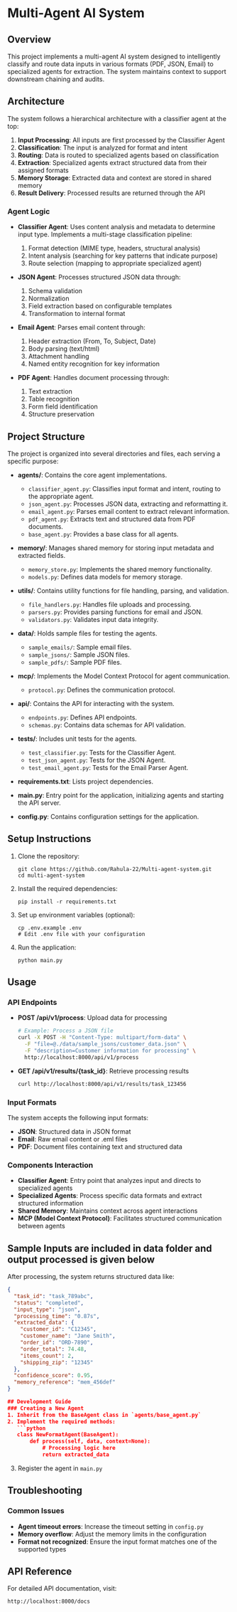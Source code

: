 # Multi-Agent AI System

## Overview
This project implements a multi-agent AI system designed to intelligently classify and route data inputs in various formats (PDF, JSON, Email) to specialized agents for extraction. The system maintains context to support downstream chaining and audits.

## Architecture
The system follows a hierarchical architecture with a classifier agent at the top:

1. **Input Processing**: All inputs are first processed by the Classifier Agent
2. **Classification**: The input is analyzed for format and intent
3. **Routing**: Data is routed to specialized agents based on classification
4. **Extraction**: Specialized agents extract structured data from their assigned formats
5. **Memory Storage**: Extracted data and context are stored in shared memory
6. **Result Delivery**: Processed results are returned through the API

### Agent Logic
- **Classifier Agent**: Uses content analysis and metadata to determine input type. Implements a multi-stage classification pipeline:
  1. Format detection (MIME type, headers, structural analysis)
  2. Intent analysis (searching for key patterns that indicate purpose)
  3. Route selection (mapping to appropriate specialized agent)

- **JSON Agent**: Processes structured JSON data through:
  1. Schema validation
  2. Normalization
  3. Field extraction based on configurable templates
  4. Transformation to internal format

- **Email Agent**: Parses email content through:
  1. Header extraction (From, To, Subject, Date)
  2. Body parsing (text/html)
  3. Attachment handling
  4. Named entity recognition for key information

- **PDF Agent**: Handles document processing through:
  1. Text extraction
  2. Table recognition
  3. Form field identification
  4. Structure preservation

## Project Structure
The project is organized into several directories and files, each serving a specific purpose:

- **agents/**: Contains the core agent implementations.
  - `classifier_agent.py`: Classifies input format and intent, routing to the appropriate agent.
  - `json_agent.py`: Processes JSON data, extracting and reformatting it.
  - `email_agent.py`: Parses email content to extract relevant information.
  - `pdf_agent.py`: Extracts text and structured data from PDF documents.
  - `base_agent.py`: Provides a base class for all agents.

- **memory/**: Manages shared memory for storing input metadata and extracted fields.
  - `memory_store.py`: Implements the shared memory functionality.
  - `models.py`: Defines data models for memory storage.

- **utils/**: Contains utility functions for file handling, parsing, and validation.
  - `file_handlers.py`: Handles file uploads and processing.
  - `parsers.py`: Provides parsing functions for email and JSON.
  - `validators.py`: Validates input data integrity.

- **data/**: Holds sample files for testing the agents.
  - `sample_emails/`: Sample email files.
  - `sample_jsons/`: Sample JSON files.
  - `sample_pdfs/`: Sample PDF files.

- **mcp/**: Implements the Model Context Protocol for agent communication.
  - `protocol.py`: Defines the communication protocol.

- **api/**: Contains the API for interacting with the system.
  - `endpoints.py`: Defines API endpoints.
  - `schemas.py`: Contains data schemas for API validation.

- **tests/**: Includes unit tests for the agents.
  - `test_classifier.py`: Tests for the Classifier Agent.
  - `test_json_agent.py`: Tests for the JSON Agent.
  - `test_email_agent.py`: Tests for the Email Parser Agent.

- **requirements.txt**: Lists project dependencies.

- **main.py**: Entry point for the application, initializing agents and starting the API server.

- **config.py**: Contains configuration settings for the application.

## Setup Instructions
1. Clone the repository:
   ```
   git clone https://github.com/Rahula-22/Multi-agent-system.git
   cd multi-agent-system
   ```

2. Install the required dependencies:
   ```
   pip install -r requirements.txt
   ```

3. Set up environment variables (optional):
   ```
   cp .env.example .env
   # Edit .env file with your configuration
   ```

4. Run the application:
   ```
   python main.py
   ```

## Usage
### API Endpoints
- **POST /api/v1/process**: Upload data for processing
  ```bash
  # Example: Process a JSON file
  curl -X POST -H "Content-Type: multipart/form-data" \
    -F "file=@./data/sample_jsons/customer_data.json" \
    -F "description=Customer information for processing" \
    http://localhost:8000/api/v1/process
  ```

- **GET /api/v1/results/{task_id}**: Retrieve processing results
  ```bash
  curl http://localhost:8000/api/v1/results/task_123456
  ```

### Input Formats
The system accepts the following input formats:
- **JSON**: Structured data in JSON format
- **Email**: Raw email content or .eml files
- **PDF**: Document files containing text and structured data

### Components Interaction
- **Classifier Agent**: Entry point that analyzes input and directs to specialized agents
- **Specialized Agents**: Process specific data formats and extract structured information
- **Shared Memory**: Maintains context across agent interactions
- **MCP (Model Context Protocol)**: Facilitates structured communication between agents

## Sample Inputs are included in data folder and output processed is given below
After processing, the system returns structured data like:

```json
{
  "task_id": "task_789abc",
  "status": "completed",
  "input_type": "json",
  "processing_time": "0.87s",
  "extracted_data": {
    "customer_id": "C12345",
    "customer_name": "Jane Smith",
    "order_id": "ORD-7890",
    "order_total": 74.48,
    "items_count": 2,
    "shipping_zip": "12345"
  },
  "confidence_score": 0.95,
  "memory_reference": "mem_456def"
}

## Development Guide
### Creating a New Agent
1. Inherit from the BaseAgent class in `agents/base_agent.py`
2. Implement the required methods:
   ```python
   class NewFormatAgent(BaseAgent):
       def process(self, data, context=None):
           # Processing logic here
           return extracted_data
   ```
3. Register the agent in `main.py`


## Troubleshooting
### Common Issues
- **Agent timeout errors**: Increase the timeout setting in `config.py`
- **Memory overflow**: Adjust the memory limits in the configuration
- **Format not recognized**: Ensure the input format matches one of the supported types


## API Reference
For detailed API documentation, visit:
```
http://localhost:8000/docs
```

